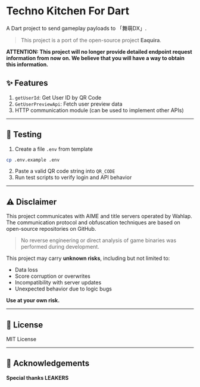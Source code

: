 # Techno Kitchen For Dart

A Dart project to send gameplay payloads to 「舞萌DX」.

> This project is a port of the open-source project **Eaquira**.

**ATTENTION: This project will no longer provide detailed endpoint request information from now on. We believe that you will have a way to obtain this information.**

## ✨ Features

1. `getUserId`: Get User ID by QR Code
2. `GetUserPreviewApi`: Fetch user preview data
3. HTTP communication module (can be used to implement other APIs)

---

## 🧪 Testing

1. Create a file `.env` from template
```bash
cp .env.example .env
```

2. Paste a valid QR code string into `QR_CODE`
3. Run test scripts to verify login and API behavior

---

## ⚠️ Disclaimer

This project communicates with AIME and title servers operated by Wahlap. The communication protocol and obfuscation techniques are based on open-source repositories on GitHub.

> No reverse engineering or direct analysis of game binaries was performed during development.

This project may carry **unknown risks**, including but not limited to:

- Data loss
- Score corruption or overwrites
- Incompatibility with server updates
- Unexpected behavior due to logic bugs

**Use at your own risk.**

---

## 📄 License

MIT License

---

## 🤝 Acknowledgements

**Special thanks LEAKERS**
